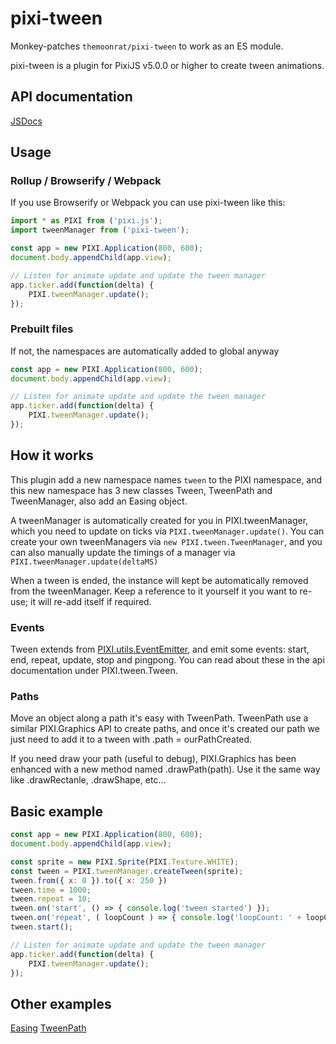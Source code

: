 pixi-tween
======================

Monkey-patches `themoonrat/pixi-tween` to work as an ES module.

pixi-tween is a plugin for PixiJS v5.0.0 or higher to create tween animations.

## API documentation
[JSDocs](https://themoonrat.github.io/pixi-tween/docs/index.html)

## Usage
### Rollup / Browserify / Webpack
If you use Browserify or Webpack you can use pixi-tween like this:

```js
import * as PIXI from ('pixi.js');
import tweenManager from ('pixi-tween');

const app = new PIXI.Application(800, 600);
document.body.appendChild(app.view);

// Listen for animate update and update the tween manager
app.ticker.add(function(delta) {
    PIXI.tweenManager.update();
});
```

### Prebuilt files
If not, the namespaces are automatically added to global anyway

```js
const app = new PIXI.Application(800, 600);
document.body.appendChild(app.view);

// Listen for animate update and update the tween manager
app.ticker.add(function(delta) {
    PIXI.tweenManager.update();
});
```

## How it works
This plugin add a new namespace names `tween` to the PIXI namespace, and this new namespace has 3 new classes Tween, TweenPath and TweenManager, also add an Easing object.

A tweenManager is automatically created for you in PIXI.tweenManager, which you need to update on ticks via `PIXI.tweenManager.update()`.
You can create your own tweenManagers via `new PIXI.tween.TweenManager`, and you can also manually update the timings of a manager via `PIXI.tweenManager.update(deltaMS)`

When a tween is ended, the instance will kept be automatically removed from the tweenManager. Keep a reference to it yourself it you want to re-use; it will re-add itself if required.

### Events
Tween extends from [PIXI.utils.EventEmitter](https://github.com/primus/eventemitter3), and emit some events: start, end, repeat, update, stop and pingpong. You can read about these in the api documentation under PIXI.tween.Tween.

### Paths
Move an object along a path it's easy with TweenPath. TweenPath use a similar PIXI.Graphics API to create paths, and once it's created our path we just need to add it to a tween with .path = ourPathCreated.

If you need draw your path (useful to debug), PIXI.Graphics has been enhanced with a new method named .drawPath(path). Use it the same way like .drawRectanle, .drawShape, etc...

## Basic example
```js
const app = new PIXI.Application(800, 600);
document.body.appendChild(app.view);

const sprite = new PIXI.Sprite(PIXI.Texture.WHITE);
const tween = PIXI.tweenManager.createTween(sprite);
tween.from({ x: 0 }).to({ x: 250 })
tween.time = 1000;
tween.repeat = 10;
tween.on('start', () => { console.log('tween started') });
tween.on('repeat', ( loopCount ) => { console.log('loopCount: ' + loopCount) });
tween.start();

// Listen for animate update and update the tween manager
app.ticker.add(function(delta) {
    PIXI.tweenManager.update();
});
```

## Other examples
 [Easing](https://themoonrat.github.io/pixi-tween/examples/easing.html)
 [TweenPath](https://themoonrat.github.io/pixi-tween/examples/path.html)
